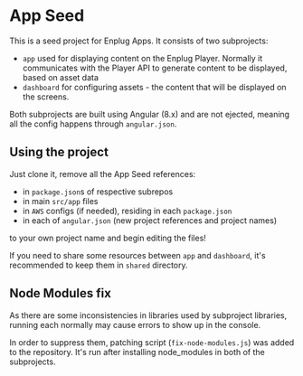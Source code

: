 # App Seed

This is a seed project for Enplug Apps. It consists of two subprojects:

- `app` used for displaying content on the Enplug Player. Normally it communicates with the Player API to generate content to be displayed, based on asset data
- `dashboard` for configuring assets - the content that will be displayed on the screens.

Both subprojects are built using Angular (8.x) and are not ejected, meaning all the config happens through `angular.json`.

## Using the project

Just clone it, remove all the App Seed references:

- in `package.json`s of respective subrepos
- in main `src/app` files
- in `AWS` configs (if needed), residing in each `package.json`
- in each of `angular.json` (new project references and project names)

to your own project name and begin editing the files!

If you need to share some resources between `app` and `dashboard`, it's recommended to keep them in `shared` directory.

## Node Modules fix

As there are some inconsistencies in libraries used by subproject libraries, running each normally may cause errors to show up in the console. 

In order to suppress them, patching script (`fix-node-modules.js`) was added to the repository. It's run after installing node_modules in both of the subprojects.
